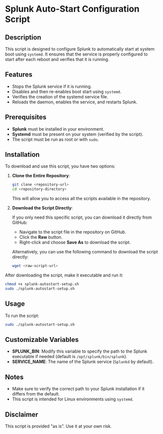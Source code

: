 # Splunk Auto-Start Configuration Script

## Description

This script is designed to configure Splunk to automatically start at system boot using `systemd`. It ensures that the service is properly configured to start after each reboot and verifies that it is running.

## Features

- Stops the Splunk service if it is running.
- Disables and then re-enables boot start using `systemd`.
- Verifies the creation of the systemd service file.
- Reloads the daemon, enables the service, and restarts Splunk.

## Prerequisites

- **Splunk** must be installed in your environment.
- **Systemd** must be present on your system (verified by the script).
- The script must be run as root or with `sudo`.

## Installation

To download and use this script, you have two options:

1. **Clone the Entire Repository**:

   ```bash
   git clone <repository-url>
   cd <repository-directory>
   ```

   This will allow you to access all the scripts available in the repository.

2. **Download the Script Directly**:

   If you only need this specific script, you can download it directly from GitHub:

   - Navigate to the script file in the repository on GitHub.
   - Click the **Raw** button.
   - Right-click and choose **Save As** to download the script.

   Alternatively, you can use the following command to download the script directly:

   ```bash
   wget <raw-script-url>
   ```

After downloading the script, make it executable and run it:

```bash
chmod +x splunk-autostart-setup.sh
sudo ./splunk-autostart-setup.sh
```

## Usage

To run the script:

```bash
sudo ./splunk-autostart-setup.sh
```

## Customizable Variables

- **SPLUNK_BIN**: Modify this variable to specify the path to the Splunk executable if needed (default is `/opt/splunk/bin/splunk`).
- **SERVICE_NAME**: The name of the Splunk service (`Splunkd` by default).

## Notes

- Make sure to verify the correct path to your Splunk installation if it differs from the default.
- This script is intended for Linux environments using `systemd`.

## Disclaimer

This script is provided "as is". Use it at your own risk.

